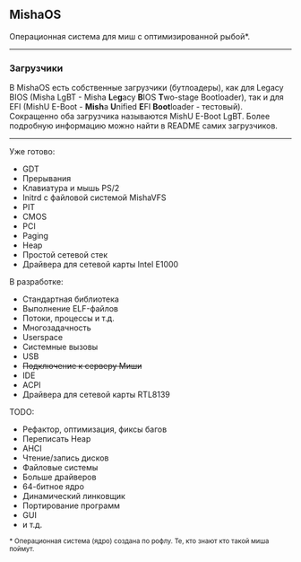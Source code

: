 ## MishaOS

Операционная система для миш с оптимизированной рыбой*.

---

### Загрузчики

В MishaOS есть собственные загрузчики (бутлоадеры), как для Legacy BIOS 
(Misha LgBT - Misha **L**e**g**acy **B**IOS **T**wo-stage Bootloader), так и для 
EFI (MishU E-Boot - **Mish**a **U**nified **E**FI **Boot**loader - тестовый).
Сокращенно оба загрузчика называются MishU E-Boot LgBT. Более подробную 
информацию можно найти в README самих загрузчиков.

---

Уже готово:
 - GDT
 - Прерывания
 - Клавиатура и мышь PS/2
 - Initrd с файловой системой MishaVFS
 - PIT
 - CMOS
 - PCI
 - Paging
 - Heap
 - Простой сетевой стек
 - Драйвера для сетевой карты Intel E1000

В разработке:
 - Стандартная библиотека
 - Выполнение ELF-файлов
 - Потоки, процессы и т.д.
 - Многозадачность
 - Userspace
 - Системные вызовы
 - USB
 - ~~Подключение к серверу Миши~~
 - IDE
 - ACPI
 - Драйвера для сетевой карты RTL8139

TODO:
 - Рефактор, оптимизация, фиксы багов
 - Переписать Heap
 - AHCI
 - Чтение/запись дисков
 - Файловые системы
 - Больше драйверов
 - 64-битное ядро
 - Динамический линковщик
 - Портирование программ
 - GUI
 - и т.д.

<sub>* Операционная система (ядро) создана по рофлу. Те, кто знают кто такой миша поймут.</sub>
